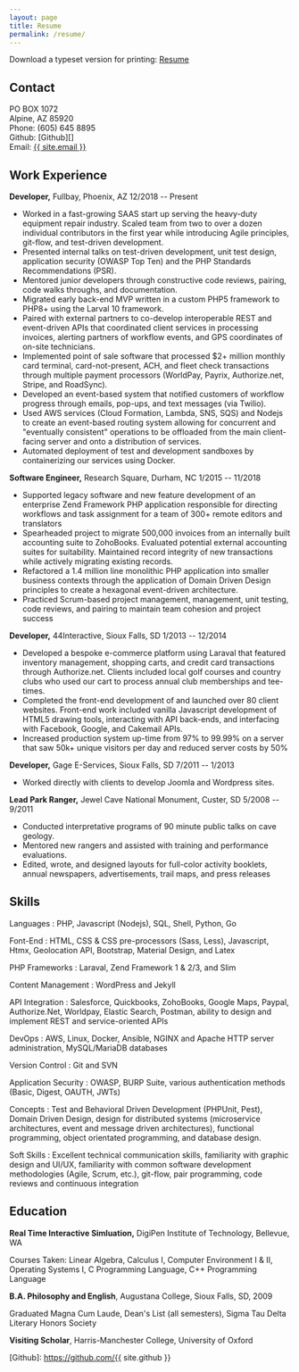 ```yaml
---
layout: page
title: Resume
permalink: /resume/
---
```


Download a typeset version for printing: [Resume][] <i class="fa fa-file-pdf-o" aria-hidden="true"></i>

Contact
-------------------------------------------------------------------------------

PO BOX 1072  
Alpine, AZ 85920  
Phone: (605) 645 8895  
Github: [Github][] <i class="fa fa-github" aria-hidden="true"></i>  
Email: <a href="mailto:{{ site.email }}">{{ site.email }}</a>  

Work Experience
-------------------------------------------------------------------------------

**Developer,** Fullbay, Phoenix, AZ 12/2018 -- Present

-   Worked in a fast-growing SAAS start up serving the heavy-duty
    equipment repair industry. Scaled team from two to over a dozen
    individual contributors in the first year while introducing Agile
    principles, git-flow, and test-driven development.
-   Presented internal talks on test-driven development, unit test
    design, application security (OWASP Top Ten) and the PHP Standards
    Recommendations (PSR).
-   Mentored junior developers through constructive code reviews,
    pairing, code walks throughs, and documentation.
-   Migrated early back-end MVP written in a custom PHP5 framework to
    PHP8+ using the Larval 10 framework.
-   Paired with external partners to co-develop interoperable REST and
    event-driven APIs that coordinated client services in processing
    invoices, alerting partners of workflow events, and GPS coordinates
    of on-site technicians.
-   Implemented point of sale software that processed \$2+ million
    monthly card terminal, card-not-present, ACH, and fleet check
    transactions through multiple payment processors (WorldPay, Payrix,
    Authorize.net, Stripe, and RoadSync).
-   Developed an event-based system that notified customers of workflow
    progress through emails, pop-ups, and text messages (via Twilio).
-   Used AWS services (Cloud Formation, Lambda, SNS, SQS) and Nodejs to
    create an event-based routing system allowing for concurrent and
    "eventually consistent" operations to be offloaded from the main
    client-facing server and onto a distribution of services.
-   Automated deployment of test and development sandboxes by
    containerizing our services using Docker.

**Software Engineer,** Research Square, Durham, NC 1/2015 -- 11/2018

-   Supported legacy software and new feature development of an
    enterprise Zend Framework PHP application responsible for directing
    workflows and task assignment for a team of 300+ remote editors and
    translators
-   Spearheaded project to migrate 500,000 invoices from an internally
    built accounting suite to ZohoBooks. Evaluated potential external
    accounting suites for suitability. Maintained record integrity of
    new transactions while actively migrating existing records.
-   Refactored a 1.4 million line monolithic PHP application into
    smaller business contexts through the application of Domain Driven
    Design principles to create a hexagonal event-driven architecture.
-   Practiced Scrum-based project management, management, unit testing,
    code reviews, and pairing to maintain team cohesion and project
    success

**Developer,** 44Interactive, Sioux Falls, SD 1/2013 -- 12/2014

-   Developed a bespoke e-commerce platform using Laraval that featured
    inventory management, shopping carts, and credit card transactions
    through Authorize.net. Clients included local golf courses and
    country clubs who used our cart to process annual club memberships
    and tee-times.
-   Completed the front-end development of and launched over 80 client
    websites. Front-end work included vanilla Javascript development of
    HTML5 drawing tools, interacting with API back-ends, and interfacing
    with Facebook, Google, and Cakemail APIs.
-   Increased production system up-time from 97% to 99.99% on a server
    that saw 50k+ unique visitors per day and reduced server costs by
    50%

**Developer,** Gage E-Services, Sioux Falls, SD 7/2011 -- 1/2013

-   Worked directly with clients to develop Joomla and Wordpress sites.
 
**Lead Park Ranger,** Jewel Cave National Monument, Custer, SD 5/2008 -- 9/2011
 
-   Conducted interpretative programs of 90 minute public talks on cave
    geology.
-   Mentored new rangers and assisted with training and performance
    evaluations.
-   Edited, wrote, and designed layouts for full-color activity
    booklets, annual newspapers, advertisements, trail maps, and press
    releases
  
Skills
-------------------------------------------------------------------------------

Languages
: PHP, Javascript (Nodejs), SQL, Shell, Python, Go

Font-End
: HTML, CSS & CSS pre-processors (Sass, Less), Javascript, Htmx, Geolocation
API, Bootstrap, Material Design, and Latex

PHP Frameworks
: Laraval, Zend Framework 1 & 2/3, and Slim

Content Management
: WordPress and Jekyll

API Integration
:  Salesforce, Quickbooks, ZohoBooks, Google Maps, Paypal, Authorize.Net,
Worldpay, Elastic Search, Postman, ability to design and implement REST and
service-oriented APIs

DevOps
: AWS, Linux, Docker, Ansible, NGINX and Apache HTTP server administration,
MySQL/MariaDB databases

Version Control
: Git and SVN

Application Security
: OWASP, BURP Suite, various authentication methods (Basic, Digest, OAUTH, JWTs)

Concepts
: Test and Behavioral Driven Development (PHPUnit, Pest), Domain Driven Design,
design for distributed systems (microservice architectures, event and message
driven architectures), functional programming, object orientated programming,
and database design.

Soft Skills
: Excellent technical communication skills, familiarity with graphic design and
UI/UX, familiarity with common software development methodologies (Agile, Scrum,
etc.), git-flow, pair programming, code reviews and continuous integration

Education
-------------------------------------------------------------------------------

**Real Time Interactive Simluation,** DigiPen Institute of Technology, 
Bellevue, WA

Courses Taken: Linear Algebra, Calculus I, Computer Environment I & II, 
Operating Systems I, C Programming Language, C++ Programming Language

**B.A. Philosophy and English**, Augustana College, Sioux Falls, SD, 2009

Graduated Magna Cum Laude, Dean's List (all semesters), Sigma Tau Delta
Literary Honors Society

**Visiting Scholar**, Harris-Manchester College, University of Oxford

[Resume]: /static/hallenbeck_resume.pdf
[Github]: https://github.com/{{ site.github }}
